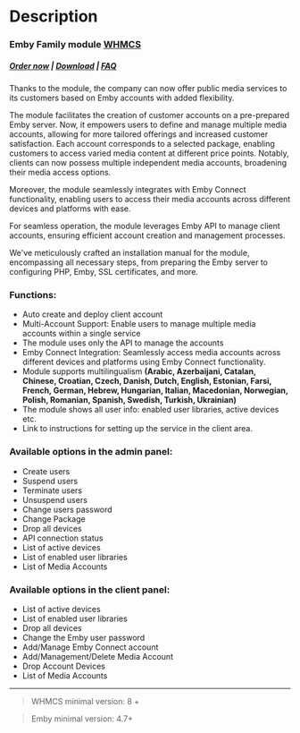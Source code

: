 # Description

### Emby Family module **[WHMCS](https://puqcloud.com/link.php?id=77)** 

#####  [Order now](https://puqcloud.com/whmcs-module-emby-family.php) | [Download](https://download.puqcloud.com/WHMCS/servers/PUQ_WHMCS-Emby-Family/) | [FAQ](https://faq.puqcloud.com/)

Thanks to the module, the company can now offer public media services to its customers based on Emby accounts with added flexibility.

The module facilitates the creation of customer accounts on a pre-prepared Emby server. Now, it empowers users to define and manage multiple media accounts, allowing for more tailored offerings and increased customer satisfaction. Each account corresponds to a selected package, enabling customers to access varied media content at different price points. Notably, clients can now possess multiple independent media accounts, broadening their media access options.

Moreover, the module seamlessly integrates with Emby Connect functionality, enabling users to access their media accounts across different devices and platforms with ease.

For seamless operation, the module leverages Emby API to manage client accounts, ensuring efficient account creation and management processes.

We've meticulously crafted an installation manual for the module, encompassing all necessary steps, from preparing the Emby server to configuring PHP, Emby, SSL certificates, and more.

### Functions:

- Auto create and deploy client account
- Multi-Account Support: Enable users to manage multiple media accounts within a single service
- The module uses only the API to manage the accounts
- Emby Connect Integration: Seamlessly access media accounts across different devices and platforms using Emby Connect functionality.
- Module supports multilingualism **(Arabic, Azerbaijani, Catalan, Chinese, Croatian, Czech, Danish, Dutch, English, Estonian, Farsi, French, German, Hebrew, Hungarian, Italian, Macedonian, Norwegian, Polish, Romanian, Spanish, Swedish, Turkish, Ukrainian)**
- The module shows all user info: enabled user libraries, active devices etc.
- Link to instructions for setting up the service in the client area.

### Available options in the admin panel:

- Create users
- Suspend users
- Terminate users
- Unsuspend users
- Change users password
- Change Package
- Drop all devices
- API connection status
- List of active devices
- List of enabled user libraries
- List of Media Accounts

### Available options in the client panel:

- List of active devices
- List of enabled user libraries
- Drop all devices
- Change the Emby user password
- Add/Manage Emby Connect account
- Add/Management/Delete Media Account
- Drop Account Devices
- List of Media Accounts

- - - - - -

>WHMCS minimal version: 8 +

>Emby minimal version: 4.7+